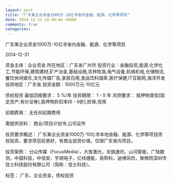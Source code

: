 ```yaml
---
layout: post
title: "广东某企业资金1000万-10亿寻省内金融、能源、化学等项目"
date: 2014-12-31 14:40:44 +0800
comments: true
categories: 
---
```

广东某企业资金1000万-10亿寻省内金融、能源、化学等项目



2014-12-31

资金主体：企业资金
所在地区：广东省广州市
投资行业：金融投资,能源,化学化工,节能环保,建筑建材,矿产冶金,基础设施,农林牧渔,电气设备,机械机电,仓储物流,餐饮休闲娱乐,文化传媒广告,家居日用,食品饮料烟草,医疗保健,IT互联网,海洋开发
投资地区：广东省
投资金额：1000万元-10亿元

债权投资
最低回报要求：
                            5 %/年
                                                                                投资期限：
                            1 - 5 年
                                                                                                                                        风控要求：
                            抵押物类型[固定资产,有价证券],抵押物折扣率[6 - 9折],担保,信用

前期费用：
无任何前期费用

需提供资料：
商业/项目计划书,公司证件

投资要求概述：
广东某企业资金1000万-10亿寻本地金融、能源、化学等项目债权投资，要求项目前景好，有商业投资价值，仅限广东省内项目。

投资案例：
分众传媒（FocusMedia），大族激光，龙旗通讯，山河智能，广陆数测，中国科技，中信安，宇顺电子，亿纬锂能，易聆科，迪博风险，聚橙网深圳市佳士科技股份有限公司（简称：佳士科技）。

标签：
广东，企业资金，债权投资

